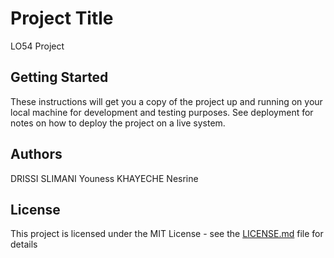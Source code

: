 # Project Title

LO54 Project

## Getting Started

These instructions will get you a copy of the project up and running on your local machine for development and testing purposes. See deployment for notes on how to deploy the project on a live system.

## Authors

DRISSI SLIMANI Youness
KHAYECHE Nesrine


## License

This project is licensed under the MIT License - see the [LICENSE.md](LICENSE.md) file for details




